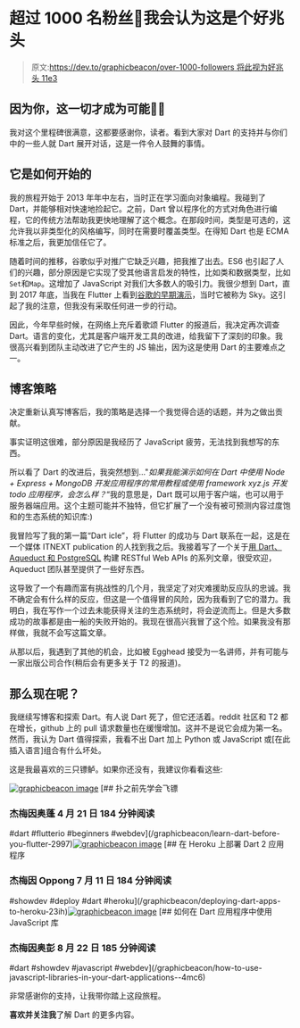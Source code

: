 # 超过 1000 名粉丝🎉我会认为这是个好兆头

> 原文:[https://dev.to/graphicbeacon/over-1000-followers 将此视为好兆头 11e3](https://dev.to/graphicbeacon/over-1000-followers--ill-take-that-as-a-good-sign--11e3)

## 因为你，这一切才成为可能🙌🏾

我对这个里程碑很满意，这都要感谢你，读者。看到大家对 Dart 的支持并与你们中的一些人就 Dart 展开对话，这是一件令人鼓舞的事情。

## [](#how-it-started)它是如何开始的

我的旅程开始于 2013 年年中左右，当时正在学习面向对象编程。我碰到了 Dart，并能够相对快速地捡起它。之前，Dart 曾以程序化的方式对角色进行编程，它的传统方法帮助我更快地理解了这个概念。在那段时间，类型是可选的，这允许我以非类型化的风格编写，同时在需要时覆盖类型。在得知 Dart 也是 ECMA 标准之后，我更加信任它了。

随着时间的推移，谷歌似乎对推广它缺乏兴趣，把我推了出去。ES6 也引起了人们的兴趣，部分原因是它实现了受其他语言启发的特性，比如类和数据类型，比如`Set`和`Map`。这增加了 JavaScript 对我们大多数人的吸引力。我很少想到 Dart，直到 2017 年底，当我在 Flutter 上看到[谷歌的早期演示](https://www.youtube.com/watch?v=PnIWl33YMwA)，当时它被称为 Sky。这引起了我的注意，但我没有采取任何进一步的行动。

因此，今年早些时候，在网络上充斥着歌颂 Flutter 的报道后，我决定再次调查 Dart。语言的变化，尤其是客户端开发工具的改进，给我留下了深刻的印象。我很高兴看到团队主动改进了它产生的 JS 输出，因为这是使用 Dart 的主要难点之一。

## [](#blogging-strategy)博客策略

决定重新认真写博客后，我的策略是选择一个我觉得合适的话题，并为之做出贡献。

事实证明这很难，部分原因是我经历了 JavaScript 疲劳，无法找到我想写的东西。

所以看了 Dart 的改进后，我突然想到..."*如果我能演示如何在 Dart 中使用 Node + Express + MongoDB 开发应用程序的常用教程或使用 framework xyz.js 开发 todo 应用程序，会怎么样？*“我的意思是，Dart 既可以用于客户端，也可以用于服务器端应用。这个主题可能并不独特，但它扩展了一个没有被可预测内容过度饱和的生态系统的知识库:)

我冒险写了我的第一篇“Dart icle”，将 Flutter 的成功与 Dart 联系在一起，这是在一个媒体 ITNEXT publication 的人找到我之后。我接着写了一个关于[用 Dart、Aqueduct 和 PostgreSQL](https://dev.to/graphicbeacon/building-restful-web-apis-with-dart-aqueduct-and-postgresql-55k) 构建 RESTful Web APIs 的系列文章，很受欢迎，Aqueduct 团队甚至提供了一些好东西。

这导致了一个有趣而富有挑战性的几个月，我坚定了对灾难援助反应队的忠诚。我不确定会有什么样的反应，但这是一个值得冒的风险，因为我看到了它的潜力。我明白，我在写作一个过去未能获得关注的生态系统时，将会逆流而上。但是大多数成功的故事都是由一船的失败开始的。我现在很高兴我冒了这个险。如果我没有那样做，我就不会写这篇文章。

从那以后，我遇到了其他的机会，比如被 Egghead 接受为一名讲师，并有可能与一家出版公司合作(稍后会有更多关于 T2 的报道)。

## [](#so-what-now)那么现在呢？

我继续写博客和探索 Dart。有人说 Dart 死了，但它还活着。reddit 社区和 T2 都在增长，github 上的 pull 请求数量也在缓慢增加。这并不是说它会成为第一名。然而，我认为 Dart 值得探索，我看不出 Dart 加上 Python 或 JavaScript 或[在此插入语言]组合有什么坏处。

这是我最喜欢的三只镖鲈。如果你还没有，我建议你看看这些:

[![graphicbeacon image](../Images/ebd69e31cdafde0c3cc551828feae27a.png)](/graphicbeacon) [## 扑之前先学会飞镖

### 杰梅因奥蓬 4 月 21 日 184 分钟阅读

#dart #flutterio #beginners #webdev](/graphicbeacon/learn-dart-before-you-flutter-2997)[![graphicbeacon image](../Images/ebd69e31cdafde0c3cc551828feae27a.png)](/graphicbeacon) [## 在 Heroku 上部署 Dart 2 应用程序

### 杰梅因 Oppong 7 月 11 日 184 分钟阅读

#showdev #deploy #dart #heroku](/graphicbeacon/deploying-dart-apps-to-heroku-23ih)[![graphicbeacon image](../Images/ebd69e31cdafde0c3cc551828feae27a.png)](/graphicbeacon) [## 如何在 Dart 应用程序中使用 JavaScript 库

### 杰梅因奥彭 8 月 22 日 185 分钟阅读

#dart #showdev #javascript #webdev](/graphicbeacon/how-to-use-javascript-libraries-in-your-dart-applications--4mc6)

非常感谢你的支持，让我带你踏上这段旅程。

**喜欢并关注我**了解 Dart 的更多内容。